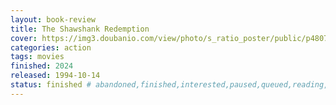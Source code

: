 ```yaml
---
layout: book-review
title: The Shawshank Redemption
cover: https://img3.doubanio.com/view/photo/s_ratio_poster/public/p480747492.webp
categories: action
tags: movies
finished: 2024
released: 1994-10-14
status: finished # abandoned,finished,interested,paused,queued,reading,reread
---
```

